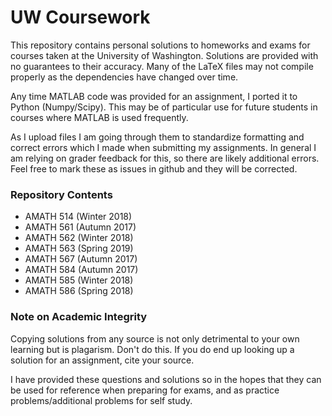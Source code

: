 # UW Coursework
This repository contains personal solutions to homeworks and exams for courses taken at the University of Washington. Solutions are provided with no guarantees to their accuracy. Many of the LaTeX files may not compile properly as the dependencies have changed over time. 

Any time MATLAB code was provided for an assignment, I ported it to Python (Numpy/Scipy). This may be of particular use for future students in courses where MATLAB is used frequently.

As I upload files I am going through them to standardize formatting and correct errors which I made when submitting my assignments. In general I am relying on grader feedback for this, so there are likely additional errors. Feel free to mark these as issues in github and they will be corrected.

### Repository Contents

 * AMATH 514 (Winter 2018)
 * AMATH 561 (Autumn 2017)
 * AMATH 562 (Winter 2018)
 * AMATH 563 (Spring 2019)
 * AMATH 567 (Autumn 2017)
 * AMATH 584 (Autumn 2017)
 * AMATH 585 (Winter 2018)
 * AMATH 586 (Spring 2018)
 
 ### Note on Academic Integrity
Copying solutions from any source is not only detrimental to your own learning but is plagarism. Don't do this. If you do end up looking up a solution for an assignment, cite your source.

I have provided these questions and solutions so in the hopes that they can be used for reference when preparing for exams, and as practice problems/additional problems for self study.
